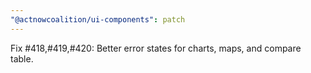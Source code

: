 ```yaml
---
"@actnowcoalition/ui-components": patch
---
```


Fix #418,#419,#420: Better error states for charts, maps, and compare table.
